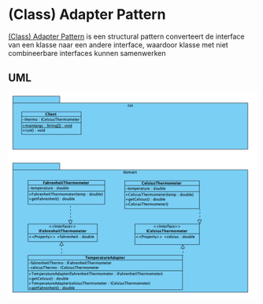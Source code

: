 # (Class) Adapter Pattern

[(Class) Adapter Pattern](https://refactoring.guru/design-patterns/adapter) is
een structural pattern converteert de interface van een klasse naar een andere
interface, waardoor klasse met niet combineerbare interfaces kunnen samenwerken

## UML

![Builder Pattern UML](./uml/uml.png)

